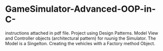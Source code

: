# GameSimulator-Advanced-OOP-in-C-
instructions attached in pdf file.
Project using Design Patterns.
Model View and Controller objects (architectural pattern) for ruunig the Simulator.
The Model is a Singelton.
Creating the vehicles with a Factory method Object.
